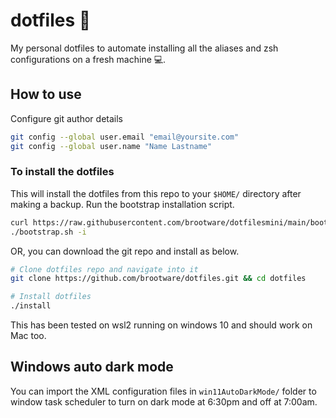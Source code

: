 # dotfiles 🧰

My personal dotfiles to automate installing all the aliases and zsh configurations on a fresh machine 💻.


## How to use

Configure git author details

```zsh
git config --global user.email "email@yoursite.com"
git config --global user.name "Name Lastname"
```

### To install the dotfiles

This will install the dotfiles from this repo to your `$HOME/` directory after making a backup.
Run the bootstrap installation script.

```zsh
curl https://raw.githubusercontent.com/brootware/dotfilesmini/main/bootstrap.sh > bootstrap.sh && chmod +x bootstrap.sh
./bootstrap.sh -i
```

OR, you can download the git repo and install as below.

```zsh
# Clone dotfiles repo and navigate into it
git clone https://github.com/brootware/dotfiles.git && cd dotfiles

# Install dotfiles
./install
```

This has been tested on wsl2 running on windows 10 and should work on Mac too.

## Windows auto dark mode

You can import the XML configuration files in `win11AutoDarkMode/` folder to window task scheduler to turn on dark mode at 6:30pm and off at 7:00am.
